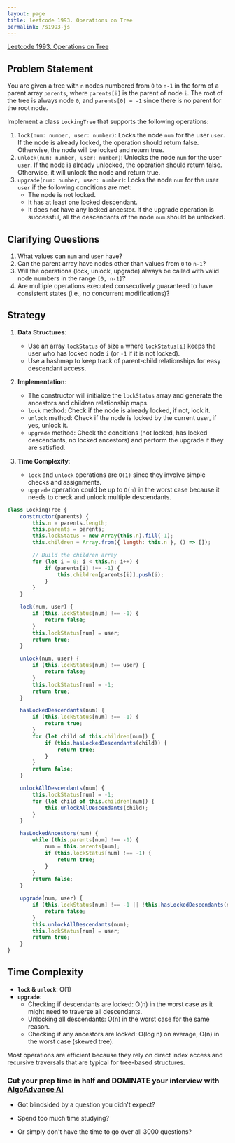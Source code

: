 ```yaml
---
layout: page
title: leetcode 1993. Operations on Tree
permalink: /s1993-js
---
```

[Leetcode 1993. Operations on Tree](https://algoadvance.github.io/algoadvance/l1993)
## Problem Statement

You are given a tree with `n` nodes numbered from `0` to `n-1` in the form of a parent array `parents`, where `parents[i]` is the parent of node `i`. The root of the tree is always node `0`, and `parents[0] = -1` since there is no parent for the root node.

Implement a class `LockingTree` that supports the following operations:

1. `lock(num: number, user: number)`: Locks the node `num` for the user `user`. If the node is already locked, the operation should return false. Otherwise, the node will be locked and return true.
2. `unlock(num: number, user: number)`: Unlocks the node `num` for the user `user`. If the node is already unlocked, the operation should return false. Otherwise, it will unlock the node and return true.
3. `upgrade(num: number, user: number)`: Locks the node `num` for the user `user` if the following conditions are met:
   - The node is not locked.
   - It has at least one locked descendant.
   - It does not have any locked ancestor.
   If the upgrade operation is successful, all the descendants of the node `num` should be unlocked.

## Clarifying Questions

1. What values can `num` and `user` have?
2. Can the parent array have nodes other than values from `0` to `n-1`?
3. Will the operations (lock, unlock, upgrade) always be called with valid node numbers in the range `[0, n-1]`?
4. Are multiple operations executed consecutively guaranteed to have consistent states (i.e., no concurrent modifications)?

## Strategy

1. **Data Structures**:
   - Use an array `lockStatus` of size `n` where `lockStatus[i]` keeps the user who has locked node `i` (or `-1` if it is not locked).
   - Use a hashmap to keep track of parent-child relationships for easy descendant access.

2. **Implementation**:
   - The constructor will initialize the `lockStatus` array and generate the ancestors and children relationship maps.
   - `lock` method: Check if the node is already locked, if not, lock it.
   - `unlock` method: Check if the node is locked by the current user, if yes, unlock it.
   - `upgrade` method: Check the conditions (not locked, has locked descendants, no locked ancestors) and perform the upgrade if they are satisfied.

3. **Time Complexity**:
   - `lock` and `unlock` operations are `O(1)` since they involve simple checks and assignments.
   - `upgrade` operation could be up to `O(n)` in the worst case because it needs to check and unlock multiple descendants.

```javascript
class LockingTree {
    constructor(parents) {
        this.n = parents.length;
        this.parents = parents;
        this.lockStatus = new Array(this.n).fill(-1);
        this.children = Array.from({ length: this.n }, () => []);

        // Build the children array
        for (let i = 0; i < this.n; i++) {
            if (parents[i] !== -1) {
                this.children[parents[i]].push(i);
            }
        }
    }

    lock(num, user) {
        if (this.lockStatus[num] !== -1) {
            return false;
        }
        this.lockStatus[num] = user;
        return true;
    }

    unlock(num, user) {
        if (this.lockStatus[num] !== user) {
            return false;
        }
        this.lockStatus[num] = -1;
        return true;
    }

    hasLockedDescendants(num) {
        if (this.lockStatus[num] !== -1) {
            return true;
        }
        for (let child of this.children[num]) {
            if (this.hasLockedDescendants(child)) {
                return true;
            }
        }
        return false;
    }

    unlockAllDescendants(num) {
        this.lockStatus[num] = -1;
        for (let child of this.children[num]) {
            this.unlockAllDescendants(child);
        }
    }

    hasLockedAncestors(num) {
        while (this.parents[num] !== -1) {
            num = this.parents[num];
            if (this.lockStatus[num] !== -1) {
                return true;
            }
        }
        return false;
    }

    upgrade(num, user) {
        if (this.lockStatus[num] !== -1 || !this.hasLockedDescendants(num) || this.hasLockedAncestors(num)) {
            return false;
        }
        this.unlockAllDescendants(num);
        this.lockStatus[num] = user;
        return true;
    }
}
```

## Time Complexity

- **`lock` & `unlock`**: O(1)
- **`upgrade`**:
  - Checking if descendants are locked: O(n) in the worst case as it might need to traverse all descendants.
  - Unlocking all descendants: O(n) in the worst case for the same reason.
  - Checking if any ancestors are locked: O(log n) on average, O(n) in the worst case (skewed tree).

Most operations are efficient because they rely on direct index access and recursive traversals that are typical for tree-based structures.


### Cut your prep time in half and DOMINATE your interview with [AlgoAdvance AI](https://algoAdvance.com)

- Got blindsided by a question you didn't expect?

- Spend too much time studying?

- Or simply don't have the time to go over all 3000 questions?

